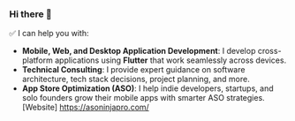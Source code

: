 ### Hi there 👋

✅ I can help you with:

- **Mobile, Web, and Desktop Application Development**: I develop cross-platform applications using **Flutter** that work seamlessly across devices.
- **Technical Consulting**: I provide expert guidance on software architecture, tech stack decisions, project planning, and more.
- **App Store Optimization (ASO)**: I help indie developers, startups, and solo founders grow their mobile apps with smarter ASO strategies.  
  [Website] https://asoninjapro.com/

